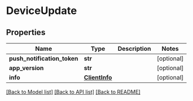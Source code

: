 # DeviceUpdate

## Properties
Name | Type | Description | Notes
------------ | ------------- | ------------- | -------------
**push_notification_token** | **str** |  | [optional] 
**app_version** | **str** |  | [optional] 
**info** | [**ClientInfo**](ClientInfo.md) |  | [optional] 

[[Back to Model list]](../README.md#documentation-for-models) [[Back to API list]](../README.md#documentation-for-api-endpoints) [[Back to README]](../README.md)


